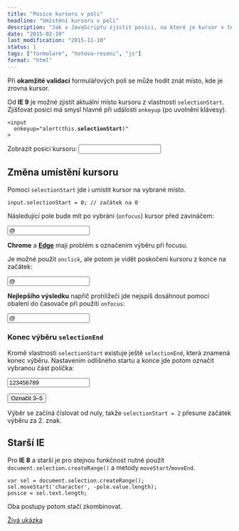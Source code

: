 ```yaml
---
title: "Posice kursoru v poli"
headline: "Umístění kursoru v poli"
description: "Jak v JavaScriptu zjistit posici, na které je kursor v textovém poli."
date: "2015-02-19"
last_modification: "2015-11-10"
status: 1
tags: ["formulare", "hotova-reseni", "js"]
format: "html"
---
```


<p>Při <b>okamžité validaci</b> formulářových polí se může hodit znát místo, kde je zrovna kursor.</p>

<p>Od <b>IE 9</b> je možné zjistit aktuální místo kursoru z vlastnosti <code>selectionStart</code>. Zjišťovat posici má smysl hlavně při události <code>onkeyup</code> (po uvolnění klávesy).</p>

<pre><code>&lt;input
  onkeyup="alert(this.<b>selectionStart</b>)"
></code></pre>


<div class="live no-source">
  <label>
    Zobrazit posici kursoru: 
    <input
      onkeyup="this.nextElementSibling.innerHTML = (this.selectionStart)"
    >
    <span></span>
  </label>
</div>


<h2 id="zmena">Změna umístění kursoru</h2>

<p>Pomocí <code>selectionStart</code> jde i umístit kursor na vybrané místo.</p>

<pre><code>input.selectionStart = 0; // začátek na 0</code></pre>

<p>Následující pole bude mít po vybrání (<code>onfocus</code>) kursor před zavináčem:</p>

<div class="live">
  <input type="text" value="@" onfocus="this.selectionStart = this.selectionEnd = 0">
</div>

<p><b>Chrome</b> a <a href="/microsoft-edge"><b>Edge</b></a> mají problém s označením výběru při focusu.</p>

<p>Je možné použít <code>onclick</code>, ale potom je vidět poskočení kursoru z konce na začátek:</p>

<div class="live">
<input type="text" value="@" onclick="this.selectionStart = this.selectionEnd = 0">  
</div>

<p><b>Nejlepšího výsledku</b> napříč prohlížeči jde nejspíš dosáhnout pomocí obalení do časovače při použití <code>onfocus</code>:</p>

<div class="live">
  <input type="text" value="@" onfocus="var that = this; setTimeout(function(){that.selectionStart = that.selectionEnd = 0})">  
</div>

<h3 id="selectionEnd">Konec výběru <code>selectionEnd</code></h3>

<p>Kromě vlastnosti <code>selectionStart</code> existuje ještě <code>selectionEnd</code>, která znamená konec výběru. Nastavením odlišného startu a konce jde potom označit vybranou část políčka:</p>

<div class="live">
  <input type="text" id="zmenaUmisteni" value="123456789">
  <p><button onclick="zmenaUmisteni.focus(); zmenaUmisteni.selectionStart = 2; zmenaUmisteni.selectionEnd = 5">Označit 3–5</button></p>
</div>

<p>Výběr se začíná číslovat od nuly, takže <code>selectionStart = 2</code> přesune začátek výběru za 2. znak.</p>



<h2 id="starsi">Starší IE</h2>

<p>Pro <b>IE 8</b> a starší je pro stejnou funkčnost nutné použít <code>document.selection.createRange()</code> a metody <code>moveStart</code>/<code>moveEnd</code>.</p>

<pre><code>var sel = document.selection.createRange();
sel.moveStart('character', -pole.value.length);
posice = sel.text.length;</code></pre>

<p>Oba postupy potom stačí zkombinovat.</p>

<p><a href="https://kod.djpw.cz/qpkb">Živá ukázka</a></p>
